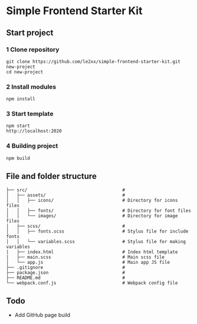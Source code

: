 # Simple Frontend Starter Kit

## Start project

### 1 Clone repository

```
git clone https://github.com/le2xx/simple-frontend-starter-kit.git new-project
cd new-project
```

### 2 Install modules

```
npm install
```

### 3 Start template

```
npm start
http://localhost:2020 
```

### 4 Building project

```
npm build
```

## File and folder structure

```
├── src/                                    #
│   ├── assets/                             # 
│   │   ├── icons/                          # Directory for icons files
│   │   ├── fonts/                          # Directory for font files
│   │   └── images/                         # Directory for image files
│   ├── scss/                               #
│   │   ├── fonts.scss                      # Stylus file for include fonts  
│   │   └── variables.scss                  # Stylus file for making variables
|   ├── index.html                          # Index html template
|   ├── main.scss                           # Main scss file
│   └── app.js                              # Main app JS file
├── .gitignore                              #
├── package.json                            #
├── README.md                               #
└── webpack.conf.js                         # Webpack config file

```

## Todo

* Add GitHub page build